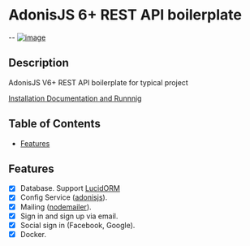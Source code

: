 # AdonisJS 6+ REST API boilerplate
--
[![image](https://miro.medium.com/v2/resize:fit:1400/1*9fWIkINvrOfiQwQsmg9UJQ.png)](https://github.com/new?template_name=nestjs-boilerplate&template_owner=brocoders)

## Description <!-- omit in toc -->

AdonisJS V6+ REST API boilerplate for typical project

[Installation Documentation and Runnnig](/docs/installing-and-running.md)

## Table of Contents <!-- omit in toc -->
- [Features](#features)

## Features

- [x] Database. Support [LucidORM](https://lucid.adonisjs.com/docs/introduction)
- [x] Config Service ([adonisjs](https://docs.adonisjs.com/guides/config-providers)).
- [x] Mailing ([nodemailer](https://www.npmjs.com/package/nodemailer)).
- [x] Sign in and sign up via email.
- [x] Social sign in (Facebook, Google).
- [x] Docker.
